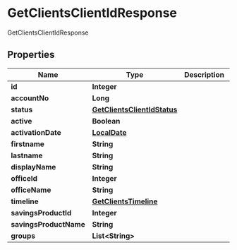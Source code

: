 

# GetClientsClientIdResponse

GetClientsClientIdResponse
## Properties

Name | Type | Description | Notes
------------ | ------------- | ------------- | -------------
**id** | **Integer** |  |  [optional]
**accountNo** | **Long** |  |  [optional]
**status** | [**GetClientsClientIdStatus**](GetClientsClientIdStatus.md) |  |  [optional]
**active** | **Boolean** |  |  [optional]
**activationDate** | [**LocalDate**](LocalDate.md) |  |  [optional]
**firstname** | **String** |  |  [optional]
**lastname** | **String** |  |  [optional]
**displayName** | **String** |  |  [optional]
**officeId** | **Integer** |  |  [optional]
**officeName** | **String** |  |  [optional]
**timeline** | [**GetClientsTimeline**](GetClientsTimeline.md) |  |  [optional]
**savingsProductId** | **Integer** |  |  [optional]
**savingsProductName** | **String** |  |  [optional]
**groups** | **List&lt;String&gt;** |  |  [optional]



